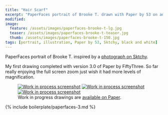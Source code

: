 ```yaml
---
title: "Hair Scarf"
excerpt: "PaperFaces portrait of Brooke T. drawn with Paper by 53 on an iPad."
modified: 
image: 
  feature: /assets/images/paperfaces-brooke-t-lg.jpg
  teaser: /assets/images/paperfaces-brooke-t-teaser.jpg
  thumb: /assets/images/paperfaces-brooke-t-150.jpg
tags: [portrait, illustration, Paper by 53, Sktchy, black and white]
---
```


PaperFaces portrait of Brooke T. inspired by a [photograph on Sktchy](http://sktchy.com/S3B8m).

My first drawing completed with version 3.0 of Paper by FiftyThree. So far really enjoying the full screen zoom just wish it had more levels of magnification.

<figure class="third">
  <a href="{{ site.url }}/assets/images/paperfaces-brooke-t-process-1-lg.jpg"><img src="{{ site.url }}/assets/images/paperfaces-brooke-t-process-1-600.jpg" alt="Work in process screenshot"></a>
  <a href="{{ site.url }}/assets/images/paperfaces-brooke-t-process-2-lg.jpg"><img src="{{ site.url }}/assets/images/paperfaces-brooke-t-process-2-600.jpg" alt="Work in process screenshot"></a>
  <a href="{{ site.url }}/assets/images/paperfaces-brooke-t-process-3-lg.jpg"><img src="{{ site.url }}/assets/images/paperfaces-brooke-t-process-3-600.jpg" alt="Work in process screenshot"></a>
  <figcaption>Work in progress drawings are <a href="https://paper.fiftythree.com/11098-Michael-Rose/5492331">available on Paper</a>.</figcaption>
</figure>

{% include boilerplate/paperfaces-3.md %}
